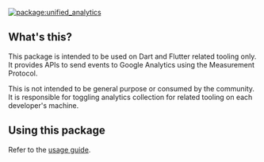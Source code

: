 [![package:unified_analytics](https://github.com/dart-lang/tools/actions/workflows/unified_analytics.yml/badge.svg)](https://github.com/dart-lang/tools/actions/workflows/unified_analytics.yml)

## What's this?

This package is intended to be used on Dart and Flutter related
tooling only. It provides APIs to send events to Google Analytics using the
Measurement Protocol.

This is not intended to be general purpose or consumed by the community. It is
responsible for toggling analytics collection for related tooling on each
developer's machine.

## Using this package

Refer to the [usage guide](USAGE_GUIDE.md).
